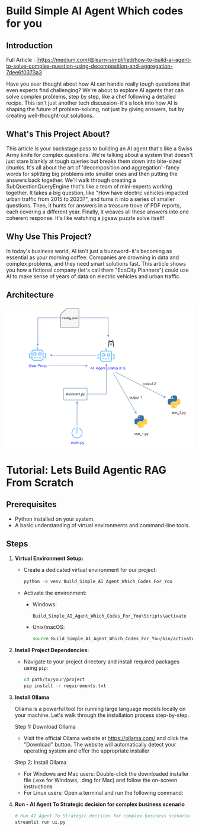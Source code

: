 
# Build Simple AI Agent Which codes for you


## Introduction

Full Article : [https://medium.com/@learn-simplified/how-to-build-ai-agent-to-solve-complex-question-using-decomposition-and-aggregation-7dee6f0373a3

Have you ever thought about how AI can handle really tough questions that even experts find challenging? We're about to explore AI agents that can solve complex problems, step by step, like a chef following a detailed recipe. This isn't just another tech discussion - it's a look into how AI is shaping the future of problem-solving, not just by giving answers, but by creating well-thought-out solutions.

## What's This Project About?
This article is your backstage pass to building an AI agent that's like a Swiss Army knife for complex questions. We're talking about a system that doesn't just stare blankly at tough queries but breaks them down into bite-sized chunks. It's all about the art of 'decomposition and aggregation' - fancy words for splitting big problems into smaller ones and then putting the answers back together.
We'll walk through creating a SubQuestionQueryEngine that's like a team of mini-experts working together. It takes a big question, like "How have electric vehicles impacted urban traffic from 2015 to 2023?", and turns it into a series of smaller questions. Then, it hunts for answers in a treasure trove of PDF reports, each covering a different year. Finally, it weaves all these answers into one coherent response. It's like watching a jigsaw puzzle solve itself!

## Why Use This Project?
In today's business world, AI isn't just a buzzword - it's becoming as essential as your morning coffee. Companies are drowning in data and complex problems, and they need smart solutions fast. This article shows you how a fictional company (let's call them "EcoCity Planners") could use AI to make sense of years of data on electric vehicles and urban traffic.

## Architecture
![Design Diagram](design_docs/design.png)


# Tutorial: Lets Build Agentic RAG From Scratch

## Prerequisites
- Python installed on your system.
- A basic understanding of virtual environments and command-line tools.

## Steps

1. **Virtual Environment Setup:**
   - Create a dedicated virtual environment for our project:
   
     ```bash
     python -m venv Build_Simple_AI_Agent_Which_Codes_For_You
     ```
   - Activate the environment:
   
     - Windows:
       ```bash
       Build_Simple_AI_Agent_Which_Codes_For_You\Scripts\activate
       ```
     - Unix/macOS:
       ```bash
       source Build_Simple_AI_Agent_Which_Codes_For_You/bin/activate
       ```

2. **Install Project Dependencies:**

   - Navigate to your project directory and install required packages using `pip`:
   
     ```bash        
     cd path/to/your/project
     pip install -r requirements.txt
     ```
3. **Install Ollama**
    
    Ollama is a powerful tool for running large language models locally on your machine. Let's walk through the installation process step-by-step.
    
    Step 1: Download Ollama
     - Visit the official Ollama website at https://ollama.com/ and click the "Download" button. The website will automatically detect your operating system and offer the appropriate installer
    
    Step 2: Install Ollama
      - For Windows and Mac users: Double-click the downloaded installer file (.exe for Windows, .dmg for Mac) and follow the on-screen instructions
      - For Linux users: Open a terminal and run the following command:

4. **Run - AI Agent To Strategic decision for complex business scenario**

   ```bash 
   # Run AI Agent To Strategic decision for complex business scenario   
   streamlit run ui.py   
   ```






